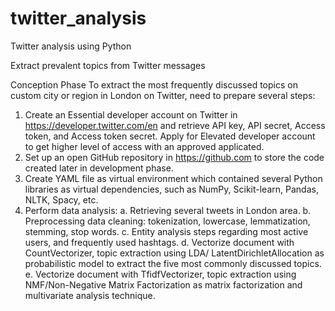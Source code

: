 # twitter_analysis
Twitter analysis using Python

Extract prevalent topics from Twitter messages

Conception Phase
To extract the most frequently discussed topics on custom city or region in London on Twitter, 
need to prepare several steps:
1. Create an Essential developer account on Twitter in https://developer.twitter.com/en and retrieve
API key, API secret, Access token, and Access token secret. Apply for Elevated developer account 
to get higher level of access with an approved applicated.
2. Set up an open GitHub repository in https://github.com to store the code created later in 
development phase.
3. Create YAML file as virtual environment which contained several Python libraries as virtual 
dependencies, such as NumPy, Scikit-learn, Pandas, NLTK, Spacy, etc.
4. Perform data analysis:
 a. Retrieving several tweets in London area.
 b. Preprocessing data cleaning: tokenization, lowercase, lemmatization, stemming, stop words.
 c. Entity analysis steps regarding most active users, and frequently used hashtags.
 d. Vectorize document with CountVectorizer, topic extraction using LDA/ LatentDirichletAllocation
 as probabilistic model to extract the five most commonly discussed topics.
 e. Vectorize document with TfidfVectorizer, topic extraction using NMF/Non-Negative Matrix
 Factorization as matrix factorization and multivariate analysis technique.
